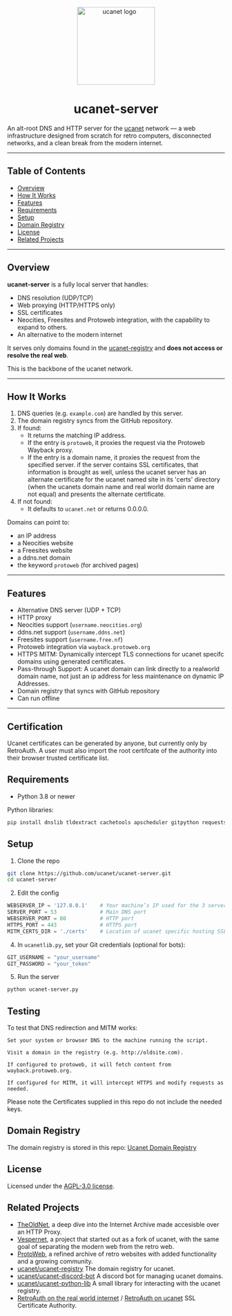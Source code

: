 
<p align="center">
  <img src="logo.png" alt="ucanet logo" width="180"/>
</p>

<h1 align="center">ucanet-server</h1>

An alt-root DNS and HTTP server for the [ucanet](https://ucanet.net) network — a web infrastructure designed from scratch for retro computers, disconnected networks, and a clean break from the modern internet.

---

## Table of Contents

- [Overview](#overview)
- [How It Works](#how-it-works)
- [Features](#features)
- [Requirements](#requirements)
- [Setup](#setup)
- [Domain Registry](#domain-registry)
- [License](#license)
- [Related Projects](#related-projects)

---

## Overview

**ucanet-server** is a fully local server that handles:

- DNS resolution (UDP/TCP)
- Web proxying (HTTP/HTTPS only)
- SSL certificates 
- Neocities, Freesites and Protoweb integration, with the capability to expand to others.
- An alternative to the modern internet

It serves only domains found in the [ucanet-registry](https://github.com/ucanet/ucanet-registry) and **does not access or resolve the real web**.

This is the backbone of the ucanet network.

---

## How It Works

1. DNS queries (e.g. `example.com`) are handled by this server.
2. The domain registry syncs from the GitHub repository.
3. If found:
   - It returns the matching IP address.
   - If the entry is `protoweb`, it proxies the request via the Protoweb Wayback proxy.
   - If the entry is a domain name, it proxies the request from the specified server. if the server contains SSL certificates, that information is brought as well, unless the ucanet server has an alternate certificate for the ucanet named site in its 'certs' directory (when the ucanets domain name and real world domain name are not equal) and presents the alternate certificate. 
4. If not found:
   - It defaults to `ucanet.net` or returns 0.0.0.0.

Domains can point to:
- an IP address
- a Neocities website
- a Freesites website
- a ddns.net domain
- the keyword `protoweb` (for archived pages)

---

## Features

- Alternative DNS server (UDP + TCP)
- HTTP proxy
- Neocities support (`username.neocities.org`)
- ddns.net support (`username.ddns.net`)
- Freesites support (`username.free.nf`)
- Protoweb integration via `wayback.protoweb.org`
- HTTPS MITM: Dynamically intercept TLS connections for ucanet specifc domains using generated certificates.
- Pass-through Support: A ucanet domain can link directly to a realworld domain name, not just an ip address for less maintenance on dynamic IP Addresses.
- Domain registry that syncs with GitHub repository
- Can run offline

---

## Certification

Ucanet certificates can be generated by anyone, but currently only by RetroAuth. A user must also import the root certifcate of the authority into their browser trusted certificate list.

## Requirements

- Python 3.8 or newer

Python libraries:
```bash
pip install dnslib tldextract cachetools apscheduler gitpython requests
```

## Setup
1. Clone the repo
```bash
git clone https://github.com/ucanet/ucanet-server.git
cd ucanet-server
```
2. Edit the config
```python
WEBSERVER_IP = '127.0.0.1'    # Your machine’s IP used for the 3 servers DNS, protoweb, and HTTPS
SERVER_PORT = 53              # Main DNS port
WEBSERVER_PORT = 80           # HTTP port
HTTPS_PORT = 443              # HTTPS port
MITM_CERTS_DIR = './certs'    # Location of ucanet specific hosting SSL Certificates

``` 
4. In `ucanetlib.py`, set your Git credentials (optional for bots):
```python
GIT_USERNAME = "your_username"
GIT_PASSWORD = "your_token"
``` 
5. Run the server
```bash
python ucanet-server.py
```
## Testing

To test that DNS redirection and MITM works:

    Set your system or browser DNS to the machine running the script.

    Visit a domain in the registry (e.g. http://oldsite.com).

    If configured to protoweb, it will fetch content from wayback.protoweb.org.

    If configured for MITM, it will intercept HTTPS and modify requests as needed.

Please note the Certificates supplied in this repo do not include the needed keys.

## Domain Registry
The domain registry is stored in this repo:
[Ucanet Domain Registry](https://github.com/ucanet/ucanet-registry)

## License
Licensed under the [AGPL-3.0 license](https://github.com/ucanet/ucanet-server#AGPL-3.0-1-ov-file).

## Related Projects

 - [TheOldNet](https://theoldnet.com), a deep dive into the Internet Archive made accesisble over an HTTP Proxy.
 -  [Vespernet](https://vespernet.net), a project that started out as a fork of ucanet, with the same goal of separating the modern web from the retro web.
 - [ProtoWeb](https://protoweb.org/), a refined archive of retro websites with added functionality and a growing community.
 - [ucanet/ucanet-registry](https://github.com/ucanet/ucanet-registry) The domain registry for ucanet.
 - [ucanet/ucanet-discord-bot](https://github.com/ucanet/ucanet-discord-bot) A discord bot for managing ucanet domains.
 - [ucanet/ucanet-python-lib](https://github.com/ucanet/ucanet-python-lib) A small library for interacting with the ucanet registry.
 - [RetroAuth on the real world internet](https://retroauth.free.nf) / [RetroAuth on ucanet](https://retroauth.com) SSL Certificate Authority. 
